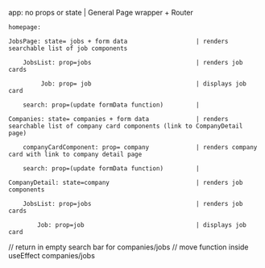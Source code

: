 app: no props or state | General Page wrapper + Router

    homepage:

    JobsPage: state= jobs + form data                   | renders searchable list of job components

        JobsList: prop=jobs                             | renders job cards

             Job: prop= job                             | displays job card

        search: prop=(update formData function)         |

    Companies: state= companies + form data             | renders searchable list of company card components (link to CompanyDetail page)

        companyCardComponent: prop= company             | renders company card with link to company detail page

        search: prop=(update formData function)         |

    CompanyDetail: state=company                        | renders job components

        JobsList: prop=jobs                             | renders job cards

            Job: prop=job                               | displays job card


// return in empty search bar for companies/jobs
// move function inside useEffect companies/jobs
